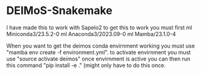 # DEIMoS-Snakemake
I have made this to work with Sapelo2
to get this to work you must first 
ml Miniconda3/23.5.2-0
ml Anaconda3/2023.09-0
ml Mamba/23.1.0-4


When you want to get the deimos conda envirnment working you must use "mamba env create -f environment.yml". 
to activate envirnment you must use "source activate deimos"
once envirnment is active you can then run this command "pip install -e ." (might only have to do this once.

